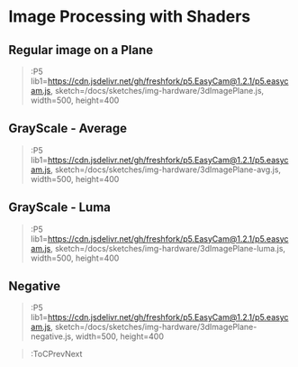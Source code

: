 # Image Processing with Shaders

## Regular image on a Plane
> :P5 lib1=https://cdn.jsdelivr.net/gh/freshfork/p5.EasyCam@1.2.1/p5.easycam.js, sketch=/docs/sketches/img-hardware/3dImagePlane.js, width=500, height=400

## GrayScale - Average
> :P5 lib1=https://cdn.jsdelivr.net/gh/freshfork/p5.EasyCam@1.2.1/p5.easycam.js, sketch=/docs/sketches/img-hardware/3dImagePlane-avg.js, width=500, height=400

## GrayScale - Luma
> :P5 lib1=https://cdn.jsdelivr.net/gh/freshfork/p5.EasyCam@1.2.1/p5.easycam.js, sketch=/docs/sketches/img-hardware/3dImagePlane-luma.js, width=500, height=400

## Negative
> :P5 lib1=https://cdn.jsdelivr.net/gh/freshfork/p5.EasyCam@1.2.1/p5.easycam.js, sketch=/docs/sketches/img-hardware/3dImagePlane-negative.js, width=500, height=400



> :ToCPrevNext